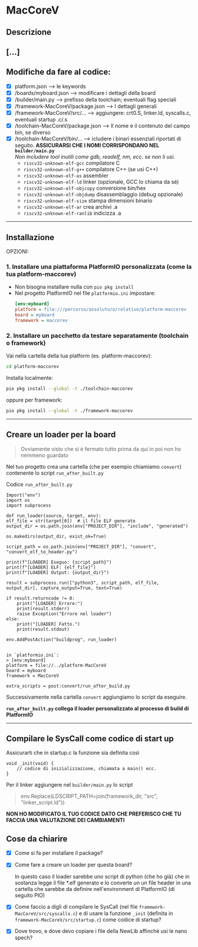 # MacCoreV
## Descrizione
[...]
---
## Modifiche da fare al codice:
- [x] platform.json --> le keywords
- [x] /boards/myboard.json --> modificare i dettagli della board
- [x] /builder/main.py --> prefisso della toolchain; eventuali flag speciali
- [x] /framework-MacCoreV/package.json --> I dettagli generali
- [x] /framework-MacCoreV/src/... --> aggiungere: crt0.S, linker.ld, syscalls.c, eventuali startup .c/.s
- [x] /toolchain-MacCoreV/package.json --> Il nome e il contenuto del campo bin, se diverso
- [x] /toolchain-MacCoreV/bin/... --> icludere i binari essenziali riportati di seguito. **ASSICURARSI CHE I NOMI CORRISPONDANO NEL `builder/main.py`**  
*Non includere tool inutili come gdb, readelf, nm, ecc. se non li usi.*
    - `riscv32-unknown-elf-gcc` compilatore C
    - `riscv32-unknown-elf-g++` compilatore C++ (se usi C++)
    - `riscv32-unknown-elf-as` assembler
    - `riscv32-unknown-elf-ld` linker (opzionale, GCC lo chiama da sé)
    - `riscv32-unknown-elf-objcopy` conversione bin/hex
    - `riscv32-unknown-elf-objdump` disassemblaggio (debug opzionale)
    - `riscv32-unknown-elf-size` stampa dimensioni binario
    - `riscv32-unknown-elf-ar` crea archivi .a
    - `riscv32-unknown-elf-ranlib` indicizza .a
---

## Installazione
OPZIONI:
### 1. Installare una piattaforma PlatformIO personalizzata (come la tua platform-maccorev)
- Non bisogna installare nulla con `pio pkg install`
- Nel progetto PlatformIO nel file `platformio.ini` impostare:
    ```ini
    [env:myboard]  
    platform = file:///percorso/assoluto/o/relativo/platform-maccorev  
    board = myboard
    framework = maccorev
    ```

### 2. Installare un pacchetto da testare separatamente (toolchain o framework)

Vai nella cartella della tua platform (es. platform-maccorev):

```bash
cd platform-maccorev
```

Installa localmente:
```bash
pio pkg install --global -t ./toolchain-maccorev
```

oppure per framework:
```bash
pio pkg install --global -t ./framework-maccorev
```
---

## Creare un loader per la board
> Ovviamente visto che si è fermato tutto prima da qui in poi non ho nemmeno guardato

Nel tuo progetto crea una cartella (che per esempio chiamiamo `convert`) contenente lo script `run_after_built.py`

Codice `run_after_built.py`

```
Import("env")
import os
import subprocess

def run_loader(source, target, env):
elf_file = str(target[0])  # il file ELF generato
output_dir = os.path.join(env["PROJECT_DIR"], "include", "generated")

os.makedirs(output_dir, exist_ok=True)

script_path = os.path.join(env["PROJECT_DIR"], "convert", "convert_elf_to_header.py")

print(f"[LOADER] Eseguo: {script_path}")
print(f"[LOADER] ELF: {elf_file}")
print(f"[LOADER] Output: {output_dir}")

result = subprocess.run(["python3", script_path, elf_file, output_dir], capture_output=True, text=True)

if result.returncode != 0:
    print("[LOADER] Errore:")
    print(result.stderr)
    raise Exception("Errore nel loader")
else:
    print("[LOADER] Fatto.")
    print(result.stdout)

env.AddPostAction("buildprog", run_loader)


in `platformio.ini`:
> [env:myboard]
platform = file://../platform-MacCoreV
board = myboard
framework = MacCoreV

extra_scripts = post:convert/run_after_build.py
```

Successivamente nella cartella `convert` aggiungiamo lo script da eseguire.

**`run_after_built.py` collega il loader personalizzato al processo di build di PlatformIO**

---

## Compilare le SysCall come codice di start up

Assicurarti che in startup.c la funzione sia definita così

```
void _init(void) {  
    // codice di inizializzazione, chiamata a main() ecc.  
}
```

Per il linker aggiungere nel `builder/main.py` lo script
> env.Replace(LDSCRIPT_PATH=join(framework_dir, "src", "linker_script.ld"))

**NON HO MODIFICATO IL TUO CODICE DATO CHE PREFERISCO CHE TU FACCIA UNA VALUTAZIONE DEI CAMBIAMENTI**

## Cose da chiarire

- [x] Come si fa per installare il package?
- [x] Come fare a creare un loader per questa board?
      
    In questo caso il loader sarebbe uno script di python (che ho già) che in sostanza legge il file *.elf generato e lo converte un un file header in una cartella che sarebbe da definire nell'environment di PlatformIO (di seguito PIO)

- [x] Come faccio a digli di compilare le SysCall (nel file `framework-MacCoreV/src/syscalls.c`) e di usare la funzione `_init` (definita in `framework-MacCoreV/src/startup.c`) come codice di startup?

- [x]  Dove trovo, e dove devo copiare i file della NewLib affinchè usi le nano spech?
